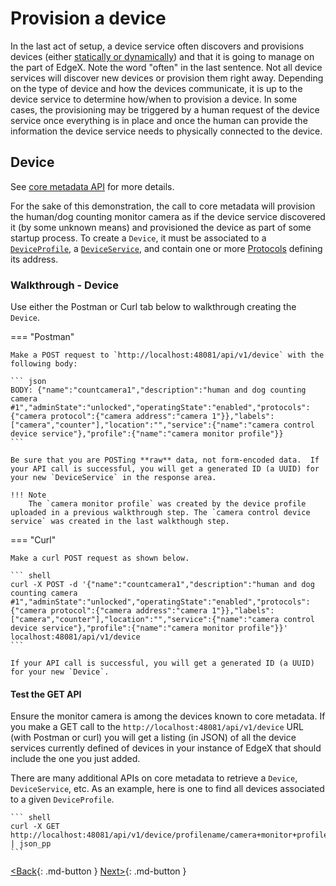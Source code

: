 # Provision a device

In the last act of setup, a device service often discovers and provisions devices (either [statically or dynamically](../microservices/device/Ch-DeviceServices.md#device-discovery-and-provision-watchers)) and that it is going to manage on the part of
EdgeX. Note the word "often" in the last sentence. Not all device
services will discover new devices or provision them right away.
Depending on the type of device and how the devices communicate, it is
up to the device service to determine how/when to provision a device. In
some cases, the provisioning may be triggered by a human request of
the device service once everything is in place and once the human can
provide the information the device service needs to physically connected
to the device.

## Device

See [core metadata API](https://app.swaggerhub.com/apis-docs/EdgeXFoundry1/core-metadata/2.0.0) for more details.

For the sake of this demonstration, the call to core metadata will
provision the human/dog counting monitor camera as if the device service
discovered it (by some unknown means) and provisioned the device as part
of some startup process. To create a `Device`, it must be associated to a
[`DeviceProfile`](./Ch-WalkthroughDeviceProfile.md), a
[`DeviceService`](./Ch-WalkthroughDeviceService.md), and
contain one or more [Protocols](./Ch-WalkthroughData.md#addressables)
defining its address. 

### Walkthrough - Device

Use either the Postman or Curl tab below to walkthrough creating the `Device`.

=== "Postman"

    Make a POST request to `http://localhost:48081/api/v1/device` with the following body:

    ``` json
    BODY: {"name":"countcamera1","description":"human and dog counting camera #1","adminState":"unlocked","operatingState":"enabled","protocols":{"camera protocol":{"camera address":"camera 1"}},"labels": ["camera","counter"],"location":"","service":{"name":"camera control device service"},"profile":{"name":"camera monitor profile"}}
    ```

    Be sure that you are POSTing **raw** data, not form-encoded data.  If your API call is successful, you will get a generated ID (a UUID) for your new `DeviceService` in the response area.

    !!! Note
        The `camera monitor profile` was created by the device profile uploaded in a previous walkthrough step. The `camera control device service` was created in the last walkthough step.

=== "Curl"

    Make a curl POST request as shown below.

    ``` shell
    curl -X POST -d '{"name":"countcamera1","description":"human and dog counting camera #1","adminState":"unlocked","operatingState":"enabled","protocols":{"camera protocol":{"camera address":"camera 1"}},"labels": ["camera","counter"],"location":"","service":{"name":"camera control device service"},"profile":{"name":"camera monitor profile"}}' localhost:48081/api/v1/device
    ```

    If your API call is successful, you will get a generated ID (a UUID) for your new `Device`.

#### Test the GET API

Ensure the monitor camera is among the devices known to core metadata.  If you make a GET call to the `http://localhost:48081/api/v1/device` URL (with Postman or curl) you will get a listing (in JSON) of all the device services currently defined of devices in your instance of EdgeX that should include the one you just added.

There are many additional APIs on core metadata to retrieve a `Device`, `DeviceService`, etc. As an example, here is one to find
all devices associated to a given `DeviceProfile`.

    ``` shell
    curl -X GET http://localhost:48081/api/v1/device/profilename/camera+monitor+profile | json_pp
    ```

[<Back](Ch-WalkthroughDeviceService.md){: .md-button } [Next>](Ch-WalkthroughCommands.md){: .md-button }
